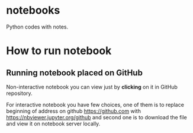 notebooks
=========

Python codes with notes.


How to run notebook
===================

Running notebook placed on GitHub
---------------------------------

Non-interactive notebook you can view just by <b>clicking</b> on it in GitHub repository.

For interactive notebook you have few choices, one of them is to replace beginning of address on github https://github.com with https://nbviewer.jupyter.org/github and second one is to download the file and view it on notebook server locally.
